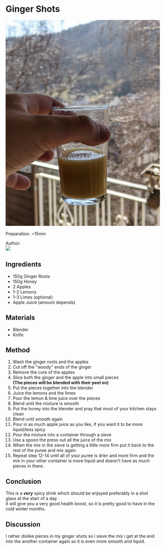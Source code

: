 # Ginger Shots
<p align="center">
    <img src="shots.jpg"/>
</p>

Preparation: ~15min

Author:  
<a href="https://discord.com"><img src="https://img.shields.io/badge/Discord-Sebbl%232222-25?style=for-the-badge&logo=discord" /> </a>

## Ingredients
- 150g Ginger Roots
- 150g Honey
- 2 Apples
- 1-2 Lemons
- 1-3 Limes (optional)
- Apple Juice (amount depends)

## Materials
- Blender
- Knife

## Method

1. Wash the ginger roots and the apples
2. Cut off the "woody" ends of the ginger
3. Remove the core of the apples
4. Slice both the ginger and the apple into small pieces   
**(The pieces will be blended with their peel on)**
5. Put the pieces together into the blender
6. Juice the lemons and the limes
7. Pour the lemon & lime juice over the pieces
8. Blend until the mixture is smooth
9. Put the honey into the blender and pray that most of your kitchen stays clean
10. Blend until smooth again
11. Pour in as much apple juice as you like, if you want it to be more liquid/less spicy
12. Pour the mixture into a container through a sieve
13. Use a spoon the press out all the juice of the mix
14. When the mix in the sieve is getting a little more firm put it back to the rest of the puree and mix again
15. Repeat step 12-14 until all of your puree is drier and more firm and the mix in your other container is more liquid and doesn't have as much pieces in there.

## Conclusion
This is a ***very*** spicy drink which should be enjoyed preferably in a shot glass at the start of a day.   
It will give you a very good health boost, so it is pretty good to have in the cold winter months.
## Discussion
I rather dislike pieces in my ginger shots so i sieve the mix i get at the end into the another container again so it is even more smooth and liquid.